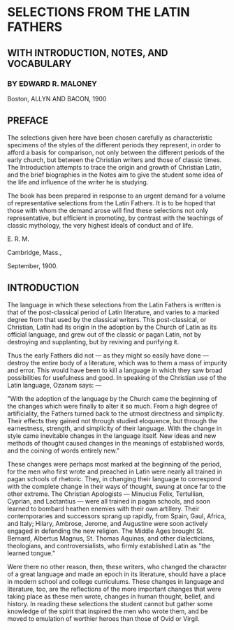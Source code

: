 
# SELECTIONS FROM THE LATIN FATHERS

## WITH INTRODUCTION, NOTES, AND VOCABULARY

### BY EDWARD R. MALONEY

Boston, ALLYN AND BACON, 1900




## PREFACE

The selections given here have been chosen carefully as characteristic specimens of the styles of the different periods they represent, in order to afford a basis for comparison, not only between the different periods of the early church, but between the Christian writers and those of classic times. The Introduction attempts to trace the origin and growth of Christian Latin, and the brief biographies in the Notes aim to give the student some idea of the life and influence of the writer he is studying.

The book has been prepared in response to an urgent demand for a volume of representative selections from the Latin Fathers. It is to be hoped that those with whom the demand arose will find these selections not only representative, but efficient in promoting, by contrast with the teachings of classic mythology, the very highest ideals of conduct and of life.

E. R. M.

Cambridge, Mass.,

September, 1900.


## INTRODUCTION

The language in which these selections from the Latin Fathers is written is that of the post-classical period of Latin literature, and varies to a marked degree from that used by the classical writers. This post-classical, or Christian, Latin had its origin in the adoption by the Church of Latin as its official language, and grew out of the classic or pagan Latin, not by destroying and supplanting, but by reviving and purifying it.

Thus the early Fathers did not — as they might so easily have done — destroy the entire body of a literature, which was to them a mass of impurity and error. This would have been to kill a language in which they saw broad possibilities for usefulness and good. In speaking of the Christian use of the Latin language, Ozanam says: —

"With the adoption of the language by the Church came the beginning of the changes which were finally to alter it so much. From a high degree of artificiality, the Fathers turned back to the utmost directness and simplicity. Their effects they gained not through studied eloquence, but through the earnestness, strength, and simplicity of their language. With the change in style came inevitable changes in the language itself. New ideas and new methods of thought caused changes in the meanings of established words, and the coining of words entirely new."

These changes were perhaps most marked at the beginning of the period, for the men who first wrote and preached in Latin were nearly all trained in pagan schools of rhetoric. They, in changing their language to correspond with the complete change in their ways of thought, swung at once far to the other extreme. The Christian Apologists — Minucius Felix, Tertullian, Cyprian, and Lactantius — were all trained in pagan schools, and soon learned to bombard heathen enemies with their own artillery. Their contemporaries and successors sprang up rapidly, from Spain, Gaul, Africa, and Italy; Hilary, Ambrose, Jerome, and Augustine were soon actively engaged in defending the new religion. The Middle Ages brought St. Bernard, Albertus Magnus, St. Thomas Aquinas, and other dialecticians, theologians, and controversialists, who firmly established Latin as "the learned tongue."

Were there no other reason, then, these writers, who changed the character of a great language and made an epoch in its literature, should have a place in modern school and college curriculums. These changes in language and literature, too, are the reflections of the more important changes that were taking place as these men wrote, changes in human thought, belief, and history. In reading these selections the student cannot but gather some knowledge of the spirit that inspired the men who wrote them, and be moved to emulation of worthier heroes than those of Ovid or Virgil.




